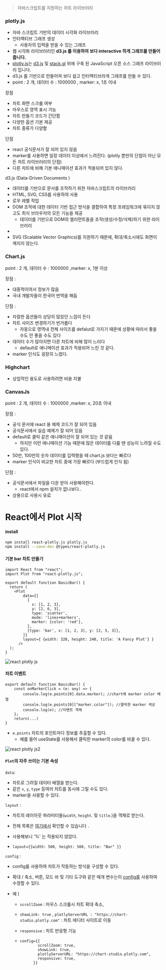 > 자바스크립트를 지원하는 차트 라이브러리

### plotly.js

* 자바 스크립트 기반의 데이터 시각화 라이브러리
* 인터랙티브 그래프 생성
  * 사용자의 입력을 받을 수 있는 그래프
* 웹 시각화 라이브러리인 **d3.js 를 이용하여 보다 interactive 하게 그래프를 만들어줍니다.**
* [plotly.js](https://plotly.com/javascript/)는  [d3.js](https://d3js.org/) 및 [stack.gl](https://github.com/stackgl) 위에 구축 된 JavaScript 오픈 소스 그래프 라이브러리 입니다.
* d3.js 를 기반으로 만들어져 보다 쉽고 인터렉티브라게 그래프를 만들 수 있다.
* point : 2 개, 데이터 수 : 1000000 , marker: x,  1초 이내



장점

* 차트 화면 스크롤 여부
* 마우스로 영역 표시 가능
* 차트 만들기 코드가 간단함
* 다양한 옵션 기본 제공
* 차트 종류가 다양함

단점

- react 공식문서가 잘 되어 있지 않음
- marker를 사용하면 일정 데이터 이상에서 느려진다. (plotly 뿐만의 단점이 아닌 모든 차트 라이브러리의 단점)
- 다른 차트에 비해 기본 애니매이션 효과가 적용되어 있지 않다.



d3.js (Data-Driven Documents )

* 데이터를 기반으로 문서를 조작하기 위한 자바스크립트의 라이브러리
* HTML, SVG, CSS를 사용하여 사용
* 로우 레벨 작업
* DOM 조작에 대한 데이터 기반 접근 방식을 결합하여 특정 프레임워크에 묶이지 않고도 최식 브라우저의 모든 기능을 제공
  * 데이터를 기반으로 DOM의 엘리먼트들을 조작(생성/수정/삭제)하기 위한 라이브러리
* 
* SVG (Scalable Vector Graphics)를 지원하기 때문에, 확대/축소시에도 화면이 깨지지 않는다.



### Chart.js

point : 2 개, 데이터 수 : 1000000 ,marker: x, 1분 이상

장점 :

* 대중적이여서 정보가 많음
* 국내 개발자들이 한국어 번역을 해둠

단점 : 

* 자잘한 옵션들이 상당히 많았던 느낌이 든다
* 차트 사이즈 변경하기가 번거롭다
  * 자동으로 영역내 전체 사이즈를 defalut로 가지기 때문에 상황에 따라서 좋을 수도 안 좋을 수도 있다
* 데이터 수가 많아지면 다른 차트에 비해 많이 느리다
  * default로 애니메이션 효과가 적용되어 느린 것 같다.
* marker 인식도 굉장히 느렸다.



### Highchart

* 상업적인 용도로 사용하려면 비용 지불



### CanvasJs 

point : 2 개, 데이터 수 : 1000000 ,marker: x, 20초 이내

장점 : 

- 공식 문서에 react 용 예제 코드가 잘 되어 있음
- 공식문서에서 실습 예제가 잘 되어 있음
- default로 클릭 같은 애니매이션이 잘 되어 있는 것 같음
  - 하지만 이런 애니매이션 기능 때문에 많은 데이터를 다룰 땐 성능이 느려질 수도 있다. 
- 50만, 100만의 숫자 데이터를 입력했을 때 chart.js 보다는 빠르다
- marker 인식이 비교한 차트 중에 가장 빠르다 (부드럽게 인식 됨)

단점 : 

* 공식문서에서 파일을 다운 받아 사용해야한다.
  * react에서 npm 설치가 없나보다..
* 상용으로 사용시 유료





# React에서 Plot 시작

#### install

```bash
npm install react-plotly.js plotly.js
npm install --save-dev @types/react-plotly.js
```



#### 기본 bar 차트 만들기

```react
import React from "react";
import Plot from "react-plotly.js";

export default function BasicBar() {
  return (
    <Plot
        data={[
          {
            x: [1, 2, 3],
            y: [2, 6, 3],
            type: 'scatter',
            mode: 'lines+markers',
            marker: {color: 'red'},
          },
          {type: 'bar', x: [1, 2, 3], y: [2, 5, 3]},
        ]}
        layout={ {width: 320, height: 240, title: 'A Fancy Plot'} }
      />
  );
}
```

![react plotly js](https://user-images.githubusercontent.com/52882578/118221463-98794a80-b4b8-11eb-8864-4c865288bf1d.PNG)



#### 차트 이벤트

```react
export default function BasicBar() {
    const onMarkerClick = (e: any) => {
    	console.log(e.points[0].data.marker); //chart에 marker color 배열  
    	console.log(e.points[0]["marker.color"]); //클릭한 marker 색상
    	console.log(e); //이벤트 객체
  	};
    return(...)
}
```

* `e.points` 차트의 포인트마다 정보를 추출할 수 있다. 
  * 예를 들어 useState를 사용해서 클릭한 marker의 color를 바꿀 수 있다.

![react plotly js2](https://user-images.githubusercontent.com/52882578/118222349-6ff25000-b4ba-11eb-8fcc-d1138609cdcf.PNG)

#### `Plot`의 자주 쓰이는 기본 속성

`data`:  

- 차트로 그려질 데이터 배열을 받는다.
- 같은 `x`, `y`, `type`  등여러 차트를 동시에 그릴 수도 있다.
- marker을 사용할 수 있다.

`layout` : 

* 차트의 레이아웃 파라미터들(`width`, `height`. 및 `title`.)을 객체로 받는다.   

* 전체 목록은 [여기에서](https://plotly.com/javascript/reference/) 확인할 수 있습니다 .

* 사용해보니 '%' 는 적용되지 않았다.

* ```react
  layout={{width: 500, height: 500, title: "Bar" }}
  ```

`config` :

* config를 사용하여 차트가 작동하는 방식을 구성할 수 있다.

* 확대 / 축소, 버튼, 모드 바 및 기타 도구와 같은 매개 변수는이 [config를](https://plotly.com/javascript/configuration-options/) 사용하여 수정할 수 있다.

* 예 ) 

  * `scrollZoom` : 마우스 스크롤시 차트 확대 축소,

  * `showLink: true` , `plotlyServerURL : "https://chart-studio.plotly.com"` : 차트 에디터 사이트로 이동 

  * `responsive` : 차트 반응형 기능

  * ```react
    config={{
            scrollZoom: true,
            showLink: true,
            plotlyServerURL: "https://chart-studio.plotly.com",
            responsive: true,
          }}
    ```

